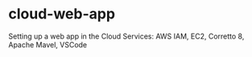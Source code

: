 # cloud-web-app
Setting up a web app in the Cloud 
Services:
AWS IAM, EC2, Corretto 8, Apache Mavel, VSCode
